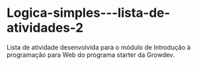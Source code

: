 # Logica-simples---lista-de-atividades-2
Lista de atividade desenvolvida para o módulo de Introdução à programação para Web do programa starter da Growdev.
